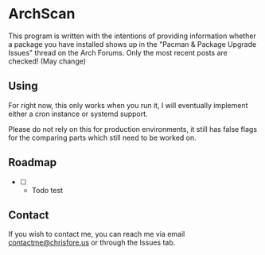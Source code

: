 # ArchScan

This program is written with the intentions of providing information whether a package you have installed
shows up in the "Pacman & Package Upgrade Issues" thread on the Arch Forums. Only the most recent posts are checked! (May change)

## Using

For right now, this only works when you run it, I will eventually implement either a cron instance or systemd support.

Please do not rely on this for production environments, it still has false flags for the comparing parts which still need to be worked on.

## Roadmap

- [ ] - Todo test

## Contact

If you wish to contact me, you can reach me via email [contactme@chrisfore.us](emailto:contactme@chrisfore.us)
or through the Issues tab.